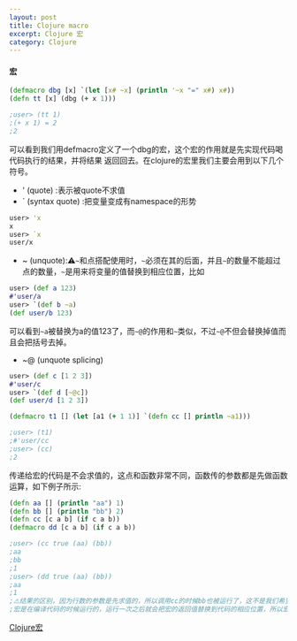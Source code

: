 ```yaml
---
layout: post
title: Clojure macro
excerpt: Clojure 宏
category: Clojure
---
```


#### 宏

```clojure
(defmacro dbg [x] `(let [x# ~x] (println '~x "=" x#) x#))
(defn tt [x] (dbg (+ x 1)))

;user> (tt 1)
;(+ x 1) = 2
;2
```

可以看到我们用defmacro定义了一个dbg的宏，这个宏的作用就是先实现代码喝代码执行的结果，并将结果 返回回去。在clojure的宏里我们主要会用到以下几个符号。

- ' (quote) :表示被quote不求值
- ` (syntax quote) :把变量变成有namespace的形势

```clojure
user> 'x
x
user> `x
user/x
```

- ~ (unquote):⚠️`~`和点搭配使用时，`~`必须在其的后面，并且`~`的数量不能超过点的数量，`~`是用来将变量的值替换到相应位置，比如

```clojure
user> (def a 123)
#'user/a
user> `(def b ~a)
(def user/b 123)
```

可以看到`~a`被替换为a的值123了，而`~@`的作用和`~`类似，不过`~@`不但会替换掉值而且会把括号去掉。

- ~@ (unquote splicing)

```clojure
user> (def c [1 2 3])
#'user/c
user> `(def d [~@c])
(def user/d [1 2 3])
```

```clojure
(defmacro t1 [] (let [a1 (+ 1 1)] `(defn cc [] println ~a1)))

;user> (t1)
;#'user/cc
;user> (cc)
;2
```

传递给宏的代码是不会求值的，这点和函数非常不同，函数传的参数都是先做函数运算，如下例子所示:

```clojure
(defn aa [] (println "aa") 1)
(defn bb [] (println "bb") 2)
(defn cc [c a b] (if c a b))
(defmacro dd [c a b] (if c a b))

;user> (cc true (aa) (bb))
;aa
;bb
;1
;user> (dd true (aa) (bb))
;aa
;1
;⚠️结果的区别，因为行数的参数是先求值的，所以调用cc的时候bb也被运行了，这不是我们希望看到的，我们希望看到的是像dd那样只执行aa函数，这时候我们就需要宏了。
;宏是在编译代码的时候运行的，运行一次之后就会把宏的返回值替换到代码的相应位置，所以宏更像是元编程一类的东西，用代码去生成代码。
```

[Clojure宏](http://www.isnowfy.com/clojure-macro/)
